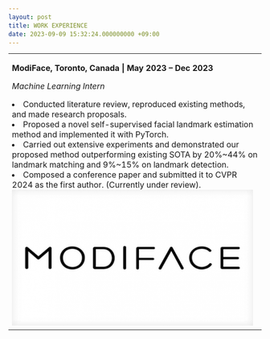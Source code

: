 ```yaml
---
layout: post
title: WORK EXPERIENCE
date: 2023-09-09 15:32:24.000000000 +09:00
---
```


<table border="0">
  <tr>
    <td width="100%" align="left">
      <font size="3">
      <p><strong>ModiFace, Toronto, Canada | May 2023 – Dec 2023</strong></p>
      <p><em>Machine Learning Intern</em></p>
      <ui>
        <li>Conducted literature review, reproduced existing methods, and made research proposals.</li>
        <li>Proposed a novel self-supervised facial landmark estimation method and implemented it with PyTorch.</li>
        <li>Carried out extensive experiments and demonstrated our proposed method outperforming existing SOTA by 20%~44% on landmark matching and 9%~15% on landmark detection.</li>
        <li>Composed a conference paper and submitted it to CVPR 2024 as the first author. (Currently under review).</li>
        <img style="float:center" src="/assets/images/Modiface_logo.jpg" width="480" height="270">
      </ui>
      </font>  
    </td>
  </tr>
</table>


